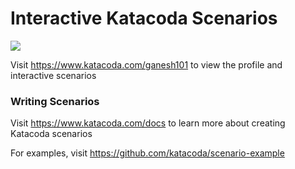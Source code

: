 # Interactive Katacoda Scenarios

[![](http://shields.katacoda.com/katacoda/ganesh101/count.svg)](https://www.katacoda.com/ganesh101 "Get your profile on Katacoda.com")

Visit https://www.katacoda.com/ganesh101 to view the profile and interactive scenarios

### Writing Scenarios
Visit https://www.katacoda.com/docs to learn more about creating Katacoda scenarios

For examples, visit https://github.com/katacoda/scenario-example
